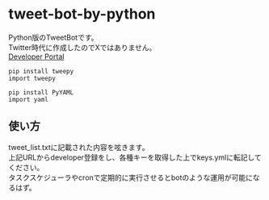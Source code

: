# tweet-bot-by-python
Python版のTweetBotです。<br>
Twitter時代に作成したのでXではありません。<br>
[Developer Portal](https://developer.twitter.com/en/portal/dashboard)<br>

```
pip install tweepy
import tweepy

pip install PyYAML
import yaml
```

## 使い方
tweet_list.txtに記載された内容を呟きます。<br>
上記URLからdeveloper登録をし、各種キーを取得した上でkeys.ymlに転記してください。<br>
タスクスケジューラやcronで定期的に実行させるとbotのような運用が可能になるはず。

